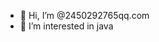 - 👋 Hi, I’m @2450292765qq.com
- 👀 I’m interested in java

<!---
2450292765/2450292765 is a ✨ special ✨ repository because its `README.md` (this file) appears on your GitHub profile.
You can click the Preview link to take a look at your changes.
--->
